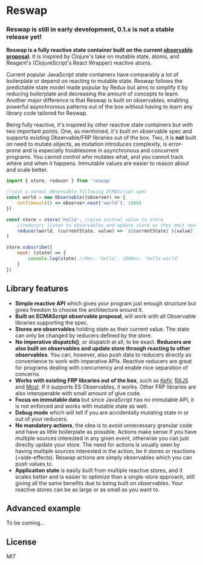 # Reswap

### Reswap is still in early development, 0.1.x is not a stable release yet!

**Reswap is a fully reactive state container built on the current [observable proposal](https://github.com/tc39/proposal-observable).** It is inspired by Clojure's take on mutable state, atoms, and Reagent's (ClojureScript's React Wrapper) reactive atoms.

Current popular JavaScript state containers have comparably a lot of boilerplate or depend on reacting to mutable state. Reswap follows the predictable state model made popular by Redux but aims to simplify it by reducing boilerplate and decreasing the amount of concepts to learn. Another major difference is that Reswap is built on observables, enabling powerful asynchronous patterns out of the box without having to learn any library code tailored for Reswap.

Being fully reactive, it's inspired by other reactive state containers but with two important points. One, as mentioned, it's built on observable spec and supports existing Observable/FRP libraries out of the box. Two, it is **not** built on need to mutate objects, as mutation introduces complexity, is error-prone and is especially troublesome in asynchronous and concurrent programs. You cannot control who mutates what, and you cannot track where and when it happens. Immutable values are easier to reason about and scale better.

```js
import { store, reducer } from 'reswap'

//just a normal Observable following ECMAScript spec
const world = new Observable((observer) => {
    setTimeout(() => observer.next('world'), 1000)
})

const store = store('hello', //give initial value to store
    //reducers listen to observables and update store as they emit new values
    reducer(world, (currentState, value) => `${currentState} ${value}`)
)

store.subscribe({
    next: (state) => {
        console.log(state) //0ms: 'hello', 1000ms: 'hello world'
    }
})
```

## Library features

- **Simple reactive API** which gives your program just enough structure but gives freedom to choose the architecture around it.
- **Built on ECMAScript observable proposal**, will work with all Observable libraries supporting the spec.
- **Stores are observables** holding state as their current value. The state can only be changed by reducers defined by the store.
- **No imperative dispatch()**, or dispatch at all, to be exact. **Reducers are also built on observables and update store through reacting to other observables**. You can, however, also push data to reducers directly as convenience to work with imperative APIs. Reactive reducers are great for programs dealing with concurrency and enable nice separation of concerns.
- **Works with existing FRP libraries out of the box**, such as [Kefir](https://rpominov.github.io/kefir/), [RXJS](http://reactivex.io/) and [Most](https://github.com/cujojs/most). If it supports ES Observables, it works. Other FRP libraries are also interoperable with small amount of glue code.
- **Focus on immutable data** but since JavaScript has no immutable API, it is not enforced and works with mutable state as well.
- **Debug mode** which will tell if you are accidentally mutating state in or out of your reducers.
- **No mandatory actions**, the idea is to avoid unnecessary granular code and have as little boilerplate as possible. Actions make sense if you have multiple sources interested in any given event, otherwise you can just directly update your store. The need for actions is usually seen by having multiple sources interested in the action, be it stores or reactions (=side-effects). Reswap actions are simply observables which you can push values to.
- **Application state** is easily built from multiple reactive stores, and it scales better and is easier to optimize than a single-store approach, still giving all the same benefits due to being built on observables. Your reactive stores can be as large or as small as you want to.

## Advanced example

To be coming...

## License

MIT
